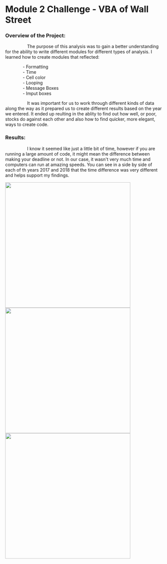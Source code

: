 # Module 2 Challenge - VBA of Wall Street
### Overview of the Project: ###


&emsp;&emsp;&emsp;&emsp;&emsp;The purpose of this analysis was to gain a better understanding for the ability to write different modules for different types of analysis. I learned how to create modules that reflected:<br/>

&emsp;&emsp;&emsp;&emsp;- Formatting<br/>
&emsp;&emsp;&emsp;&emsp;- Time<br/>
&emsp;&emsp;&emsp;&emsp;- Cell color<br/>
&emsp;&emsp;&emsp;&emsp;- Looping<br/>
&emsp;&emsp;&emsp;&emsp;- Message Boxes<br/>
&emsp;&emsp;&emsp;&emsp;- Imput boxes<br/>

&emsp;&emsp;&emsp;&emsp;&emsp;It was important for us to work through different kinds of data along the way as it prepared us to create different results based on the year we entered. It ended up reulting in the ablity to find out how well, or poor, stocks do against each other and also how to find quicker, more elegant, ways to create code.

### Results: ###

&emsp;&emsp;&emsp;&emsp;&emsp;I know it seemed like just a little bit of time, however if you are running a large amount of code, it might mean the difference between making your deadline or not. In our case, it wasn't very much time and computers can run at amazing speeds. You can see in a side by side of each of th years 2017 and 2018 that the time difference was very different and helps support my findings.

<img src="https://github.com/ChristianShada/Stock_Analysis_2.0/blob/main/VBA_Challenge_2017.png" width="400" height="400"> <img src="https://github.com/ChristianShada/Stock_Analysis_2.0/blob/main/Faster_VBA_Challenge_2017.PNG" width="400" height="400">
<img src="https://github.com/ChristianShada/Stock_Analysis_2.0/blob/main/VBA_Challenge_2018.PNG" width="400" height="400">
